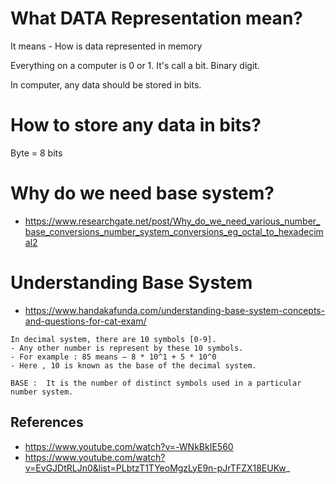 # What DATA Representation mean?

It means - How is data represented in memory

Everything on a computer is 0 or 1. 
It's call a bit. Binary digit. 

In computer, any data should be stored in bits. 

# How to store any data in bits?
Byte = 8 bits

# Why do we need base system?
- https://www.researchgate.net/post/Why_do_we_need_various_number_base_conversions_number_system_conversions_eg_octal_to_hexadecimal2

# Understanding Base System
- https://www.handakafunda.com/understanding-base-system-concepts-and-questions-for-cat-exam/

```
In decimal system, there are 10 symbols [0-9].
- Any other number is represent by these 10 symbols.
- For example : 85 means – 8 * 10^1 + 5 * 10^0
- Here , 10 is known as the base of the decimal system.
```

``BASE :  It is the number of distinct symbols used in a particular number system.``


## References
- https://www.youtube.com/watch?v=-WNkBkIE560
- https://www.youtube.com/watch?v=EvGJDtRLJn0&list=PLbtzT1TYeoMgzLyE9n-pJrTFZX18EUKw_
